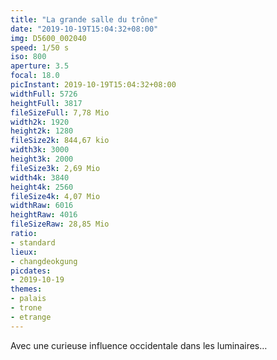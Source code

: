 ```yaml
---
title: "La grande salle du trône"
date: "2019-10-19T15:04:32+08:00"
img: D5600_002040
speed: 1/50 s
iso: 800
aperture: 3.5
focal: 18.0
picInstant: 2019-10-19T15:04:32+08:00
widthFull: 5726
heightFull: 3817
fileSizeFull: 7,78 Mio
width2k: 1920
height2k: 1280
fileSize2k: 844,67 kio
width3k: 3000
height3k: 2000
fileSize3k: 2,69 Mio
width4k: 3840
height4k: 2560
fileSize4k: 4,07 Mio
widthRaw: 6016
heightRaw: 4016
fileSizeRaw: 28,85 Mio
ratio:
- standard
lieux:
- changdeokgung
picdates:
- 2019-10-19
themes:
- palais
- trone
- etrange
---
```


Avec une curieuse influence occidentale dans les luminaires…